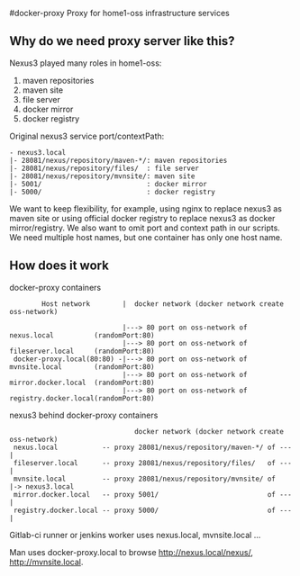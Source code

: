 #docker-proxy
Proxy for home1-oss infrastructure services

## Why do we need proxy server like this?

Nexus3 played many roles in home1-oss:
1. maven repositories
2. maven site
3. file server
4. docker mirror
5. docker registry

Original nexus3 service port/contextPath:
```
- nexus3.local
|- 28081/nexus/repository/maven-*/: maven repositories
|- 28081/nexus/repository/files/  : file server
|- 28081/nexus/repository/mvnsite/: maven site
|- 5001/                          : docker mirror
|- 5000/                          : docker registry
```

We want to keep flexibility, for example, using nginx to replace nexus3 as maven site 
or using official docker registry to replace nexus3 as docker mirror/registry.
We also want to omit port and context path in our scripts.
We need multiple host names, but one container has only one host name.

## How does it work

docker-proxy containers
```
        Host network        |  docker network (docker network create oss-network)

                            |---> 80 port on oss-network of nexus.local          (randomPort:80)
                            |---> 80 port on oss-network of fileserver.local     (randomPort:80)
 docker-proxy.local(80:80) -|---> 80 port on oss-network of mvnsite.local        (randomPort:80)
                            |---> 80 port on oss-network of mirror.docker.local  (randomPort:80)
                            |---> 80 port on oss-network of registry.docker.local(randomPort:80)
```

nexus3 behind docker-proxy containers
```
                               docker network (docker network create oss-network)
 nexus.local           -- proxy 28081/nexus/repository/maven-*/ of ---|
 fileserver.local      -- proxy 28081/nexus/repository/files/   of ---|
 mvnsite.local         -- proxy 28081/nexus/repository/mvnsite/ of    |-> nexus3.local
 mirror.docker.local   -- proxy 5001/                           of ---|
 registry.docker.local -- proxy 5000/                           of ---|
```

Gitlab-ci runner or jenkins worker uses nexus.local, mvnsite.local ...

Man uses docker-proxy.local to browse http://nexus.local/nexus/, http://mvnsite.local.
